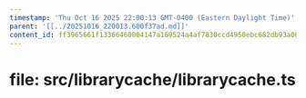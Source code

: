 ```yaml
---
timestamp: 'Thu Oct 16 2025 22:00:13 GMT-0400 (Eastern Daylight Time)'
parent: '[[../20251016_220013.600f37ad.md]]'
content_id: ff3965661f13366460004147a169524a4af7830ccd4950ebc682db93a00c68a3
---
```


# file: src/librarycache/librarycache.ts
